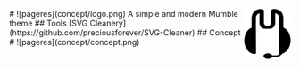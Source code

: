 <img src="concept/mumble-icon.png" align="right" height="90px"/>
# ![pageres](concept/logo.png)
A simple and modern Mumble theme
## Tools
[SVG Cleanery](https://github.com/preciousforever/SVG-Cleaner)
## Concept
# ![pageres](concept/concept.png)
